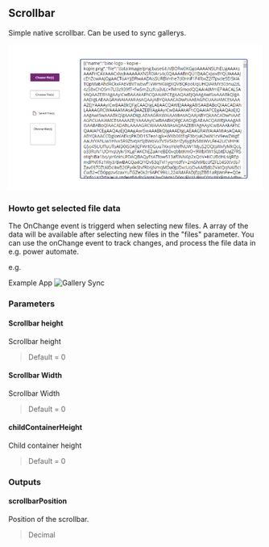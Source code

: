 ## Scrollbar

Simple native scrollbar. Can be used to sync gallerys.

![Screenshot scrollbar](../docs/images/screenshot_pcf.png)

### Howto get selected file data

The OnChange event is triggerd when selecting new files.
A array of the data will be available after selecting new files in the "files" parameter.
You can use the onChange event to track changes, and process the file data in e.g. power automate.

e.g.

Example App
![Gallery Sync]()

### Parameters

#### Scrollbar height

Scrollbar height

> Default = 0

#### Scrollbar Width

Scrollbar Width

> Default = 0

#### childContainerHeight

Child container height

> Default = 0

### Outputs

#### scrollbarPosition

Position of the scrollbar.

> Decimal
